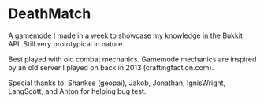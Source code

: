 # DeathMatch

A gamemode I made in a week to showcase my knowledge in the Bukkit API. Still very prototypical in nature.

Best played with old combat mechanics. Gamemode mechanics are inspired by an old server I played on back in 2013 (craftingfaction.com).

Special thanks to: Shankse (geopai), Jakob, Jonathan, IgnisWright, LangScott, and Anton for helping bug test.
